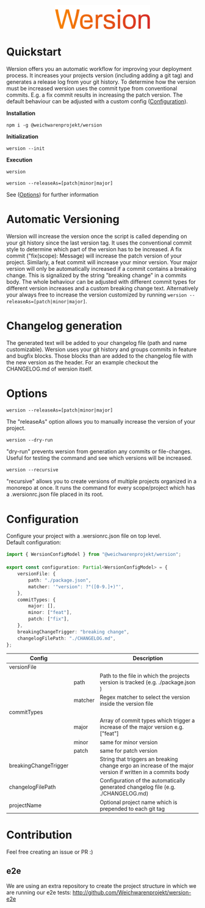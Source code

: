 <div align="center">
    <br>
    <img src="assets/logo.png" width="250" alt=""/>
</div>

# Quickstart

Wersion offers you an automatic workflow for improving your deployment process. It increases your projects version (including adding a git tag) and generates a release log from your git history.
To determine how the version must be increased wersion uses the commit type from conventional commits. E.g. a fix commit results in increasing the patch version. The default behaviour can be adjusted with a custom config ([Configuration](#configuration)).

**Installation**

```
npm i -g @weichwarenprojekt/wersion
```

**Initialization**
```
wersion --init
```

**Execution**

```
wersion
```

```
wersion --releaseAs=[patch|minor|major]
```
See ([Options](#options)) for further information
# Automatic Versioning

Wersion will increase the version once the script is called depending on your git history since the last version tag.
It uses the conventional commit style to determine which part of the version has to be increased. A fix commit ("fix(scope): Message) will increase the patch version of your project. Similarly, a feat commit will increase your minor version. Your major version will only be automatically increased if a commit contains a breaking change. This is signalized by the string "breaking change" in a commits body.
The whole behaviour can be adjusted with different commit types for different version increases and a custom breaking change text.
Alternatively your always free to increase the version customized by running `wersion --releaseAs=[patch|minor|major]`.

# Changelog generation

The generated text will be added to your changelog file (path and name customizable). Wersion uses your git history and groups commits in feature and bugfix blocks. Those blocks than are added to the changelog file with the new version as the header.
For an example checkout the CHANGELOG.md of wersion itself.


# Options
``` 
wersion --releaseAs=[patch|minor|major]
```
The "releaseAs" option allows you to manually increase the version of your project. 

``` 
wersion --dry-run
```
"dry-run" prevents wersion from generation any commits or file-changes. Useful for testing the command and see which versions will be increased.


``` 
wersion --recursive
```
"recursive" allows you to create versions of multiple projects organized in a monorepo at once. It runs the command for every scope/project which has a .wersionrc.json file placed in its root.


# Configuration

Configure your project with a .wersionrc.json file on top level. \
Default configuration:

```ts
import { WersionConfigModel } from "@weichwarenprojekt/wersion";

export const configuration: Partial<WersionConfigModel> = {
    versionFile: {
        path: "./package.json",
        matcher: '"version": ?"([0-9.]+)"',
    },
    commitTypes: {
        major: [],
        minor: ["feat"],
        patch: ["fix"],
    },
    breakingChangeTrigger: "breaking change",
    changelogFilePath: "./CHANGELOG.md",
};
```

| Config                |         | Description                                                                                                |
|-----------------------|---------|------------------------------------------------------------------------------------------------------------|
| versionFile           |         |                                                                                                            |
|                       | path    | Path to the file in which the projects version is tracked (e.g. ./package.json )                           |
|                       | matcher | Regex matcher to select the version inside the version file                                                |
| commitTypes           |         |                                                                                                            |
|                       | major   | Array of commit types which trigger a increase of the major version e.g. ["feat"]                          |
|                       | minor   | same for minor version                                                                                     |
|                       | patch   | same for patch version                                                                                     |
| breakingChangeTrigger |         | String that triggers an breaking change ergo an increase of the major version if written in a commits body |
| changelogFilePath     |         | Configuration of the automatically generated changelog file (e.g. ./CHANGELOG.md)                          |
| projectName           |         | Optional project name which is prepended to each git tag                                                   |

# Contribution
Feel free creating an issue or PR :)
## e2e
We are using an extra repository to create the project structure in which we are running our e2e tests: http://github.com/Weichwarenprojekt/wersion-e2e
